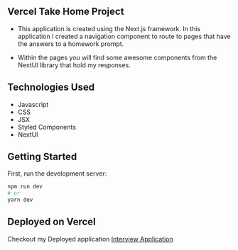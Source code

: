 ## Vercel Take Home Project

- This application is created using the Next.js framework. In this application I
  created a navigation component to route to pages that have the answers to a homework prompt.

- Within the pages you will find some awesome components from the NextUI library that hold my responses.

## Technologies Used

- Javascript
- CSS
- JSX
- Styled Components
- NextUI

## Getting Started

First, run the development server:

```bash
npm run dev
# or
yarn dev
```

## Deployed on Vercel

Checkout my Deployed application [Interview Application](https://interview-nextjs-app.vercel.app/)

